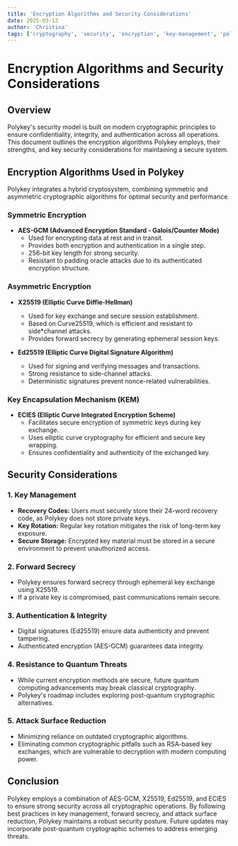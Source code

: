 ```yaml
---
title: 'Encryption Algorithms and Security Considerations'
date: 2025-03-12
author: 'Christina'
tags: ['cryptography', 'security', 'encryption', 'key-management', 'polykey']
---
```


# Encryption Algorithms and Security Considerations

## Overview

Polykey's security model is built on modern cryptographic principles to ensure confidentiality, integrity, and authentication across all operations. This document outlines the encryption algorithms Polykey employs, their strengths, and key security considerations for maintaining a secure system.

## Encryption Algorithms Used in Polykey

Polykey integrates a hybrid cryptosystem, combining symmetric and asymmetric cryptographic algorithms for optimal security and performance.

### Symmetric Encryption
* **AES-GCM (Advanced Encryption Standard - Galois/Counter Mode)**
   * Used for encrypting data at rest and in transit.
   * Provides both encryption and authentication in a single step.
   * 256-bit key length for strong security.
   * Resistant to padding oracle attacks due to its authenticated encryption structure.

### Asymmetric Encryption
* **X25519 (Elliptic Curve Diffie-Hellman)**
   * Used for key exchange and secure session establishment.
   * Based on Curve25519, which is efficient and resistant to side*channel attacks.
   * Provides forward secrecy by generating ephemeral session keys.

* **Ed25519 (Elliptic Curve Digital Signature Algorithm)**
   * Used for signing and verifying messages and transactions.
   * Strong resistance to side-channel attacks.
   * Deterministic signatures prevent nonce-related vulnerabilities.

### Key Encapsulation Mechanism (KEM)
* **ECIES (Elliptic Curve Integrated Encryption Scheme)**
   * Facilitates secure encryption of symmetric keys during key exchange.
   * Uses elliptic curve cryptography for efficient and secure key wrapping.
   * Ensures confidentiality and authenticity of the exchanged key.

## Security Considerations

### 1. Key Management
* **Recovery Codes:** Users must securely store their 24-word recovery code, as Polykey does not store private keys.
* **Key Rotation:** Regular key rotation mitigates the risk of long-term key exposure.
* **Secure Storage:** Encrypted key material must be stored in a secure environment to prevent unauthorized access.

### 2. Forward Secrecy
* Polykey ensures forward secrecy through ephemeral key exchange using X25519.
* If a private key is compromised, past communications remain secure.

### 3. Authentication & Integrity
* Digital signatures (Ed25519) ensure data authenticity and prevent tampering.
* Authenticated encryption (AES-GCM) guarantees data integrity.

### 4. Resistance to Quantum Threats
* While current encryption methods are secure, future quantum computing advancements may break classical cryptography.
* Polykey's roadmap includes exploring post-quantum cryptographic alternatives.

### 5. Attack Surface Reduction
* Minimizing reliance on outdated cryptographic algorithms.
* Eliminating common cryptographic pitfalls such as RSA-based key exchanges, which are vulnerable to decryption with modern computing power.

## Conclusion

Polykey employs a combination of AES-GCM, X25519, Ed25519, and ECIES to ensure strong security across all cryptographic operations. By following best practices in key management, forward secrecy, and attack surface reduction, Polykey maintains a robust security posture. Future updates may incorporate post-quantum cryptographic schemes to address emerging threats.
